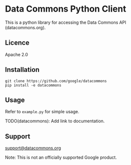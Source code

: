 # Data Commons Python Client

This is a python library for accessing the Data Commons API (datacommons.org).

## Licence

Apache 2.0

## Installation

    git clone https://github.com/google/datacommons
    pip install -e datacommons

## Usage

Refer to `example.py` for simple usage.

TODO(datacommons): Add link to documentation.

## Support

support@datacommons.org

Note: This is not an officially supported Google product.
